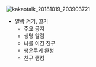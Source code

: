 ![kakaotalk_20181019_203903721](https://user-images.githubusercontent.com/43487873/47216518-20ba1080-d3e0-11e8-89f0-aab7268bce3d.jpg)
 * 알람 켜기, 끄기
   * 주요 공지
   * 생명 알림
   * 나를 이긴 친구
   * 행운쿠키 완성
   * 친구 랭킹 
